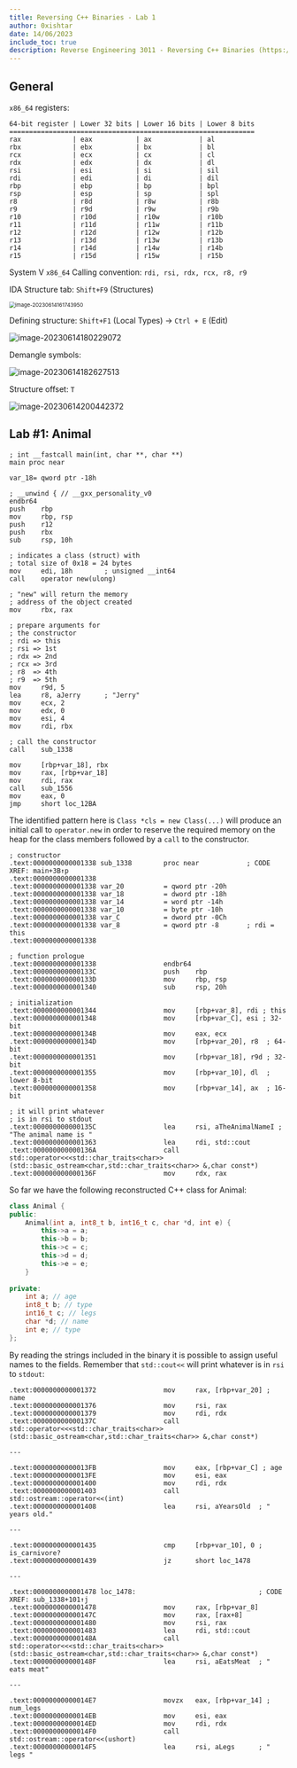 ```yaml
---
title: Reversing C++ Binaries - Lab 1
author: 0xishtar
date: 14/06/2023
include_toc: true
description: Reverse Engineering 3011 - Reversing C++ Binaries (https://p.ost2.fyi/)
---
```


## General



`x86_64` registers:

```
64-bit register | Lower 32 bits | Lower 16 bits | Lower 8 bits
==============================================================
rax             | eax           | ax            | al
rbx             | ebx           | bx            | bl
rcx             | ecx           | cx            | cl
rdx             | edx           | dx            | dl
rsi             | esi           | si            | sil
rdi             | edi           | di            | dil
rbp             | ebp           | bp            | bpl
rsp             | esp           | sp            | spl
r8              | r8d           | r8w           | r8b
r9              | r9d           | r9w           | r9b
r10             | r10d          | r10w          | r10b
r11             | r11d          | r11w          | r11b
r12             | r12d          | r12w          | r12b
r13             | r13d          | r13w          | r13b
r14             | r14d          | r14w          | r14b
r15             | r15d          | r15w          | r15b
```



System V `x86_64` Calling convention: `rdi, rsi, rdx, rcx, r8, r9`



IDA Structure tab: `Shift+F9` (Structures)

<img src="./assets/image-20230614161743950.png" alt="image-20230614161743950" style="zoom:67%;" />



Defining structure: `Shift+F1` (Local Types) -> `Ctrl + E` (Edit)

![image-20230614180229072](./assets/image-20230614180229072.png)

Demangle symbols:

![image-20230614182627513](./assets/image-20230614182627513.png)



Structure offset: `T`

![image-20230614200442372](./assets/image-20230614200442372.png)

## Lab #1: Animal



```assembly
; int __fastcall main(int, char **, char **)
main proc near

var_18= qword ptr -18h

; __unwind { // __gxx_personality_v0
endbr64
push    rbp
mov     rbp, rsp
push    r12
push    rbx
sub     rsp, 10h

; indicates a class (struct) with
; total size of 0x18 = 24 bytes
mov     edi, 18h        ; unsigned __int64
call    operator new(ulong)

; "new" will return the memory
; address of the object created
mov     rbx, rax

; prepare arguments for
; the constructor
; rdi => this
; rsi => 1st
; rdx => 2nd
; rcx => 3rd
; r8  => 4th
; r9  => 5th
mov     r9d, 5
lea     r8, aJerry      ; "Jerry"
mov     ecx, 2
mov     edx, 0
mov     esi, 4
mov     rdi, rbx

; call the constructor
call    sub_1338

mov     [rbp+var_18], rbx
mov     rax, [rbp+var_18]
mov     rdi, rax
call    sub_1556
mov     eax, 0
jmp     short loc_12BA
```



The identified pattern here is `Class *cls = new Class(...)` will produce an initial call to `operator.new` in order to reserve the required memory on the heap for the class members followed by a `call` to the constructor.



```assembly
; constructor
.text:0000000000001338 sub_1338        proc near            ; CODE XREF: main+3B↑p
.text:0000000000001338
.text:0000000000001338 var_20          = qword ptr -20h	
.text:0000000000001338 var_18          = dword ptr -18h	
.text:0000000000001338 var_14          = word ptr -14h
.text:0000000000001338 var_10          = byte ptr -10h
.text:0000000000001338 var_C           = dword ptr -0Ch
.text:0000000000001338 var_8           = qword ptr -8   	; rdi = this
.text:0000000000001338

; function prologue
.text:0000000000001338                 endbr64
.text:000000000000133C                 push    rbp
.text:000000000000133D                 mov     rbp, rsp
.text:0000000000001340                 sub     rsp, 20h

; initialization
.text:0000000000001344                 mov     [rbp+var_8], rdi ; this
.text:0000000000001348                 mov     [rbp+var_C], esi ; 32-bit
.text:000000000000134B                 mov     eax, ecx
.text:000000000000134D                 mov     [rbp+var_20], r8  ; 64-bit
.text:0000000000001351                 mov     [rbp+var_18], r9d ; 32-bit
.text:0000000000001355                 mov     [rbp+var_10], dl  ; lower 8-bit
.text:0000000000001358                 mov     [rbp+var_14], ax  ; 16-bit

; it will print whatever
; is in rsi to stdout
.text:000000000000135C                 lea     rsi, aTheAnimalNameI ; "The animal name is "
.text:0000000000001363                 lea     rdi, std::cout
.text:000000000000136A                 call    std::operator<<<std::char_traits<char>>(std::basic_ostream<char,std::char_traits<char>> &,char const*)
.text:000000000000136F                 mov     rdx, rax
```

So far we have the following reconstructed C++ class for Animal:

```c++
class Animal {
public:
    Animal(int a, int8_t b, int16_t c, char *d, int e) {
        this->a = a;
        this->b = b; 
        this->c = c;
        this->d = d;
        this->e = e;
    }
    
private:
    int a; // age
    int8_t b; // type
    int16_t c; // legs
    char *d; // name
    int e; // type
};
```

By reading the strings included in the binary it is possible to assign useful names to the fields. Remember that `std::cout<<` will print whatever is in `rsi` to `stdout`:

```assembly
.text:0000000000001372                 mov     rax, [rbp+var_20] ; name
.text:0000000000001376                 mov     rsi, rax
.text:0000000000001379                 mov     rdi, rdx
.text:000000000000137C                 call    std::operator<<<std::char_traits<char>>(std::basic_ostream<char,std::char_traits<char>> &,char const*)

---

.text:00000000000013FB                 mov     eax, [rbp+var_C] ; age
.text:00000000000013FE                 mov     esi, eax
.text:0000000000001400                 mov     rdi, rdx
.text:0000000000001403                 call    std::ostream::operator<<(int)
.text:0000000000001408                 lea     rsi, aYearsOld  ; " years old."

---

.text:0000000000001435                 cmp     [rbp+var_10], 0 ; is_carnivore?
.text:0000000000001439                 jz      short loc_1478

---

.text:0000000000001478 loc_1478:                               ; CODE XREF: sub_1338+101↑j
.text:0000000000001478                 mov     rax, [rbp+var_8]
.text:000000000000147C                 mov     rax, [rax+8]
.text:0000000000001480                 mov     rsi, rax
.text:0000000000001483                 lea     rdi, std::cout
.text:000000000000148A                 call    std::operator<<<std::char_traits<char>>(std::basic_ostream<char,std::char_traits<char>> &,char const*)
.text:000000000000148F                 lea     rsi, aEatsMeat  ; " eats meat"

---

.text:00000000000014E7                 movzx   eax, [rbp+var_14] ; num_legs
.text:00000000000014EB                 mov     esi, eax
.text:00000000000014ED                 mov     rdi, rdx
.text:00000000000014F0                 call    std::ostream::operator<<(ushort)
.text:00000000000014F5                 lea     rsi, aLegs      ; " legs "
```



